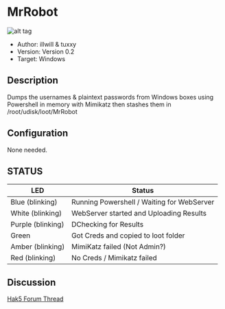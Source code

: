 # MrRobot
![alt tag](http://i.imgur.com/eunFr0U.jpg)
* Author: illwill & tuxxy
* Version: Version 0.2
* Target: Windows

## Description

Dumps the usernames & plaintext passwords from Windows boxes using Powershell in memory
with Mimikatz then stashes them in /root/udisk/loot/MrRobot

## Configuration

None needed. 

## STATUS

| LED                | Status                                       |
| ------------------ | -------------------------------------------- |
| Blue (blinking)    | Running Powershell / Waiting for WebServer   |
| White (blinking)   | WebServer started and Uploading Results      |
| Purple  (blinking) | DChecking for Results                        |
| Green              | Got Creds and copied to loot folder          |
| Amber (blinking)   | MimiKatz failed (Not Admin?)                 |
| Red (blinking)     | No Creds / Mimikatz failed                   |

## Discussion
[Hak5 Forum Thread](https://forums.hak5.org/index.php?/topic/40524-payload-mrrobot/ "Hak5 Forum Thread")
